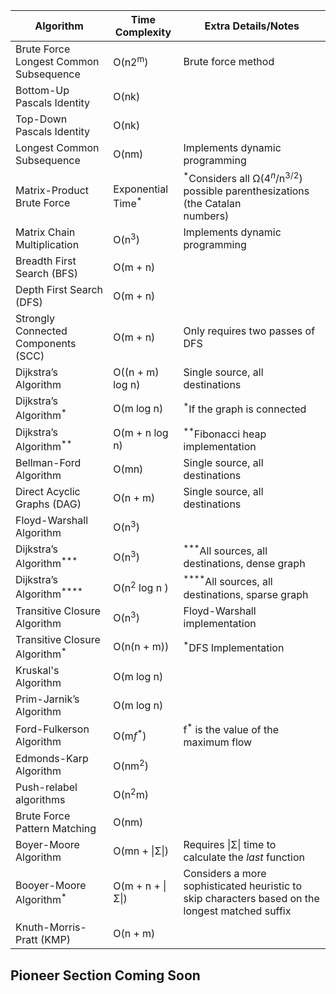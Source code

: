 
| **Algorithm**                          | **Time Complexity**  | Extra Details/Notes                                                                             |
| -------------------------------------- | -------------------- | ----------------------------------------------------------------------------------------------- |
| Brute Force Longest Common Subsequence | O(n2<sup>m</sup>)            | Brute force method                                                                              |
| Bottom-Up Pascals Identity             | O(nk)                |                                                                                                 |
| Top-Down Pascals Identity              | O(nk)                |                                                                                                 |
| Longest Common Subsequence             | O(nm)                | Implements dynamic programming                                                                  |
| Matrix-Product Brute Force             | Exponential Time<sup>*</sup> | <sup>*</sup>Considers all Ω(4$^n$/n$^3$$^/$$^2$) possible parenthesizations (the Catalan  <br>numbers)  |
| Matrix Chain Multiplication            | O(n<sup>3</sup>)             | Implements dynamic programming                                                                  |
| Breadth First Search (BFS)             | O(m + n)             |                                                                                                 |
| Depth First Search (DFS)               | O(m + n)             |                                                                                                 |
| Strongly Connected Components (SCC)    | O(m + n)             | Only requires two passes of DFS                                                                 |
| Dijkstra’s Algorithm                   | O((n + m) log n)     | Single source, all destinations                                                                 |
| Dijkstra’s Algorithm<sup>*</sup>               | O(m log n)           | <sup>*</sup>If the graph is connected                                                                   |
| Dijkstra’s Algorithm<sup>**</sup>           | O(m + n log n)       | <sup>**</sup>Fibonacci heap implementation                                                           |
| Bellman-Ford Algorithm                 | O(mn)                | Single source, all destinations                                                                 |
| Direct Acyclic Graphs (DAG)            | O(n + m)             | Single source, all destinations                                                                 |
| Floyd-Warshall Algorithm               | O(n<sup>3</sup>)             |                                                                                                 |
| Dijkstra’s Algorithm<sup>***</sup>       | O(n<sup>3</sup>)             | <sup>***</sup>All sources, all destinations, dense graph                                          |
| Dijkstra’s Algorithm<sup>****</sup>   | O(n<sup>2</sup> log n )      | <sup>****</sup>All sources, all destinations, sparse graph                                     |
| Transitive Closure Algorithm           | O(n<sup>3</sup>)             | Floyd-Warshall implementation                                                                   |
| Transitive Closure Algorithm<sup>*</sup>       | O(n(n + m))          | <sup>*</sup>DFS Implementation                                                                          |
| Kruskal's Algorithm                    | O(m log n)           |                                                                                                 |
| Prim-Jarnik’s Algorithm                | O(m log n)           |                                                                                                 |
| Ford-Fulkerson Algorithm               | O(m*f*<sup>*</sup>)          | f<sup>*</sup> is the value of the maximum flow                                                          |
| Edmonds-Karp Algorithm                 | O(nm<sup>2</sup>)            |                                                                                                 |
| Push-relabel algorithms                | O(n<sup>2</sup>m)            |                                                                                                 |
| Brute Force Pattern Matching           | O(nm)                |                                                                                                 |
| Boyer-Moore Algorithm                  | O(mn + \|Σ\|)        | Requires \|Σ\| time to calculate the *last* function                                            |
| Booyer-Moore Algorithm$^*$             | O(m + n + \|Σ\|)     | Considers a more sophisticated heuristic to skip characters based on the longest matched suffix |
| Knuth-Morris-Pratt (KMP)               | O(n + m)             |                                                                                                 |

## Pioneer Section Coming Soon
